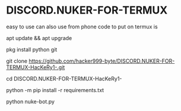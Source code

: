 # DISCORD.NUKER-FOR-TERMUX
easy to use can also use from phone 
code to put on termux is 

apt update && apt upgrade

pkg install python git

git clone https://github.com/hacker999-byte/DISCORD.NUKER-FOR-TERMUX-HacKeRy1-.git

cd DISCORD.NUKER-FOR-TERMUX-HacKeRy1-

python -m pip install -r requirements.txt

python nuke-bot.py
